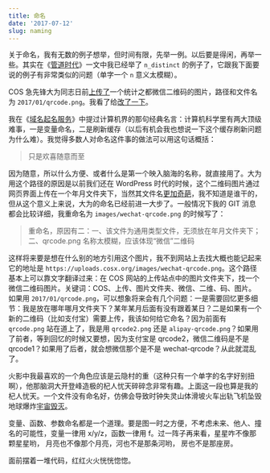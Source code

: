 ```yaml
---
title: 命名
date: '2017-07-12'
slug: naming
---
```


关于命名，我有无数的例子想举，但时间有限，先举一例。以后要是得闲，再举一些。其实在《[管道时代](/cn/2017/07/long-live-the-pipe/)》一文中我已经举了 `n_distinct` 的例子了，它跟我下面要说的例子有非常类似的问题（单字一个 `n` 意义太模糊）。

COS 急先锋大为同志日前[上传了](https://github.com/cosname/uploads/commit/77c9189780)一个统计之都微信二维码的图片，路径和文件名为 `2017/01/qrcode.png`。我看了给[改了一下](https://github.com/cosname/uploads/commit/2ed4c2f25)。

我在《[域名起名服务](/cn/2017/03/domain-name/)》中提过计算机界的那句经典名言：计算机科学里有两大顶级难事，一是变量命名，二是刷新缓存（以后有机会我也想说一下这个缓存刷新问题为什么难）。我觉得多数人对命名这件事的做法可以用这句话概括：

> 只是欢喜随意而至

因为随意，所以什么方便、或者什么是第一个映入脑海的名称，就直接用了。大为用这个路径的原因是以前我们还在 WordPress 时代的时候，这个二维码图片通过网页界面上传在一个年月文件夹下，当然其文件名[更加奇葩](https://github.com/cosname/cosx.org/pull/568/files)，我不知道是谁干的，但从这个意义上来说，大为的命名已经前进一大步了。一般情况下我的 GIT 消息都会比较详细，我重命名为 `images/wechat-qrcode.png` 的时候写了：

> 重命名，原因有二：一、该文件为通用类型文件，无须放在年月文件夹下；二、qrcode.png 名称太模糊，应该体现“微信”二维码

这样将来要是想在什么别的地方引用这个图片，我不到网站上去找大概也能记起来它的地址是 `https://uploads.cosx.org/images/wechat-qrcode.png`。这个路径基本上可以靠文字翻译过来：在 COS 网站的上传站点中的图片文件夹下，找一个微信二维码图片。关键词：COS、上传、图片文件夹、微信、二维、码、图片。如果用 `2017/01/qrcode.png`，可以想象将来会有几个问题：一是需要回忆更多细节：我是放在哪年哪月文件夹下？某年某月后面有没有跟着某日？二是如果有一个新的二维码（比如支付宝）需要上传，我该如何给它命名？因为前面有 `qrcode.png` 站在道上了，我是用 `qrcode2.png` 还是 `alipay-qrcode.png`？如果用了前者，等到回忆的时候又要想，因为支付宝是 qrcode2，微信二维码是不是 qrcode1？如果用了后者，就会想微信那个是不是 wechat-qrcode？从此就混乱了。

火影中我最喜欢的一个角色应该是云隐村的重（这种只有一个单字的名字好别扭啊），他那脑洞大开登峰造极的杞人忧天碎碎念非常有趣。上面这一段也算是我的杞人忧天。一个文件没有命名好，仿佛会导致时钟失灵山体滑坡火车出轨飞机坠毁地球爆炸[宇宙毁灭](http://langdawei.com/2017/03/14/bugs.html)。

变量、函数、参数命名都是一个道理。要是图一时之方便，不考虑未来、他人、撞名的可能性，变量一律用 x/y/z，函数一律用 f。过一阵子再来看，星星咋不像那颗星星哟， 月亮也不像那个月亮，河也不是那条河哟， 房也不是那座房。

面前摆着一堆代码，红红火火恍恍惚惚。
